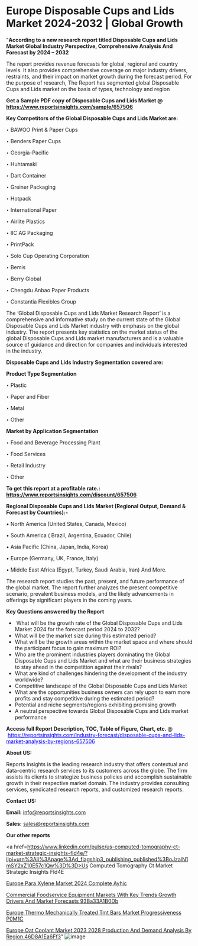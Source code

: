 # Europe Disposable Cups and Lids Market 2024-2032 | Global Growth

"<strong>According to a new research report titled Disposable Cups and Lids Market Global Industry Perspective, Comprehensive Analysis And Forecast by 2024 – 2032</strong>

The report provides revenue forecasts for global, regional and country levels. It also provides comprehensive coverage on major industry drivers, restraints, and their impact on market growth during the forecast period. For the purpose of research, The Report has segmented global Disposable Cups and Lids market on the basis of types, technology and region

<strong>Get a Sample PDF copy of Disposable Cups and Lids Market </strong><strong>@<a href=https://www.reportsinsights.com/sample/657506 style=color:#0000ff;> https://www.reportsinsights.com/sample/657506</a></strong></font>

<strong>Key Competitors of the Global Disposable Cups and Lids Market are:</strong>

‣ BAWOO Print & Paper Cups

‣ Benders Paper Cups

‣ Georgia-Pacific

‣ Huhtamaki

‣ Dart Container

‣ Greiner Packaging

‣ Hotpack

‣ International Paper

‣ Airlite Plastics

‣ IIC AG Packaging

‣ PrintPack

‣ Solo Cup Operating Corporation

‣ Bemis

‣ Berry Global

‣ Chengdu Anbao Paper Products

‣ Constantia Flexibles Group

The ‘Global Disposable Cups and Lids Market Research Report’ is a comprehensive and informative study on the current state of the Global Disposable Cups and Lids Market industry with emphasis on the global industry. The report presents key statistics on the market status of the global Disposable Cups and Lids market manufacturers and is a valuable source of guidance and direction for companies and individuals interested in the industry.

<strong>Disposable Cups and Lids Industry Segmentation covered are:</strong>

<strong>Product Type Segmentation</strong>

‣ Plastic

‣ Paper and Fiber

‣ Metal

‣ Other

<strong>Market by Application Segmentation</strong>

‣ Food and Beverage Processing Plant

‣ Food Services

‣ Retail Industry

‣ Other

<strong>To get this report at a profitable rate.: <a href=https://www.reportsinsights.com/discount/657506 style=color:#0000ff;>https://www.reportsinsights.com/discount/657506</a></strong></font>

<strong>Regional Disposable Cups and Lids Market (Regional Output, Demand &amp; Forecast by Countries):-</strong>

• North America (United States, Canada, Mexico)

• South America ( Brazil, Argentina, Ecuador, Chile)

• Asia Pacific (China, Japan, India, Korea)

• Europe (Germany, UK, France, Italy)

• Middle East Africa (Egypt, Turkey, Saudi Arabia, Iran) And More.

The research report studies the past, present, and future performance of the global market. The report further analyzes the present competitive scenario, prevalent business models, and the likely advancements in offerings by significant players in the coming years.

<strong>Key Questions answered by the Report</strong>
<ul>
  <li> What will be the growth rate of the Global Disposable Cups and Lids Market 2024 for the forecast period 2024 to 2032?</li>
  <li>What will be the market size during this estimated period?</li>
  <li>What will be the growth areas within the market space and where should the participant focus to gain maximum ROI?</li>
  <li>Who are the prominent industries players dominating the Global Disposable Cups and Lids Market and what are their business strategies to stay ahead in the competition against their rivals?</li>
  <li>What are kind of challenges hindering the development of the industry worldwide?</li>
  <li>Competitive landscape of the Global Disposable Cups and Lids Market</li>
  <li>What are the opportunities business owners can rely upon to earn more profits and stay competitive during the estimated period?</li>
  <li>Potential and niche segments/regions exhibiting promising growth</li>
  <li>A neutral perspective towards Global Disposable Cups and Lids market performance</li>
</ul>
<strong>Access full Report Description, TOC, Table of Figure, Chart, etc. </strong>@  <a href=https://reportsinsights.com/industry-forecast/disposable-cups-and-lids-market-analysis-by-regions-657506 style=color:#0000ff;>https://reportsinsights.com/industry-forecast/disposable-cups-and-lids-market-analysis-by-regions-657506</a></font>

<strong><strong>About US</strong>:</strong>

Reports Insights is the leading research industry that offers contextual and data-centric research services to its customers across the globe. The firm assists its clients to strategize business policies and accomplish sustainable growth in their respective market domain. The industry provides consulting services, syndicated research reports, and customized research reports.

<strong>Contact US:</strong>

<p class=""""><b>Email:</b> <a href=mailto:info@reportsinsights.com>info@reportsinsights.com</a></p>
<p class=""""><b>Sales:</b> <a href=mailto:sales@reportsinsights.com>sales@reportsinsights.com</a></p>

<strong>Our other reports</strong>

<a href=https://www.linkedin.com/pulse/us-computed-tomography-ct-market-strategic-insights-fld4e/?lipi=urn%3Ali%3Apage%3Ad_flagship3_publishing_published%3BoJzalN1mSY2xZ10E57c1Qw%3D%3D>Us Computed Tomography Ct Market Strategic Insights Fld4E</a>

<a href=https://www.linkedin.com/pulse/europe-para-xylene-market-2024-complete-ayhic/>Europe Para Xylene Market 2024 Complete Ayhic</a>

<a href=https://medium.com/@ruchikakadam73/commercial-foodservice-equipment-markets-with-key-trends-growth-drivers-and-market-forecasts-93ba33a1b0db>Commercial Foodservice Equipment Markets With Key Trends Growth Drivers And Market Forecasts 93Ba33A1B0Db</a>

<a href=https://www.linkedin.com/pulse/europe-thermo-mechanically-treated-tmt-bars-market-progressiveness-p0m1c/>Europe Thermo Mechanically Treated Tmt Bars Market Progressiveness P0M1C</a>

<a href=https://medium.com/@shreyaw909/europe-oat-coolant-market-2023-2028-production-and-demand-analysis-by-region-46d8a1ea6ff3>Europe Oat Coolant Market 2023 2028 Production And Demand Analysis By Region 46D8A1Ea6Ff3</a>"
![image](https://github.com/Jaayaachit/RIResearch/assets/158452289/65ccb651-4615-4779-8b89-5ff9cada357e)
